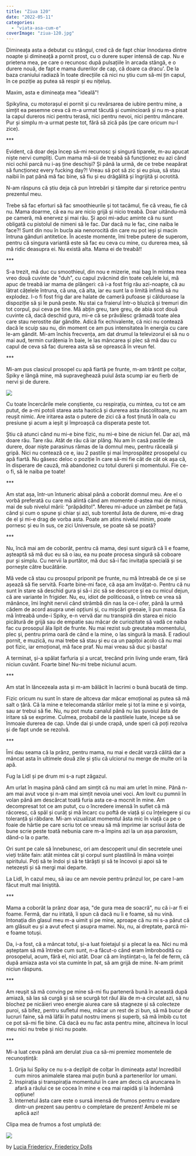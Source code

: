 ```yaml
---
title: "Ziua 120"
date: "2022-05-11"
categories: 
  - "viata-asa-cum-e"
coverImage: "ziua-120.jpg"
---
```


Dimineața asta a debutat cu stângul, cred că de fapt chiar înnodarea dintre noapte și dimineață a pornit prost, cu o durere super intensă de cap. Nu e prietena mea, pe care o recunosc după pulsațiile în arcada stângă, e o durere nouă, de fapt e mama durerilor de cap, că doare ca dracu'. De la baza craniului radiază în toate direcțiile că nici nu știu cum să-mi țin capul, în ce poziție aș putea să respir și eu nițeluș.

Maxim, asta e dimineața mea "ideală"!

Spikylina, cu motorașul ei pornit și cu revărsarea de iubire pentru mine, a simțit ea pesemne ceva că m-a urmat tăcută și cumincioară și nu m-a pisat la capul dureros nici pentru terasă, nici pentru nevoi, nici pentru mâncare. Pur și simplu m-a urmat peste tot, fără să zică pâs (pe care oricum nu-l zice). 

\*\*\*

Evident, că doar deja încep să-mi recunosc și singură tiparele, m-au apucat niște nervi cumpliți. Cum mama mă-sii de treabă să funcționez eu azi când nici ochii parcă nu i-aș ține deschiși? Și până la urmă, de ce trebe neapărat să funcționez every fucking day?! Vreau să pot să zic și eu piua, să stau naibii în pat până mă fac bine, să fiu și eu drăgălită și îngrijită și ocrotită. 

N-am răspuns că știu deja că pun întrebări și tâmpite dar și retorice pentru prezentul meu.

Trebe să fac eforturi să fac smoothieurile și tot tacâmul, fie că vreau, fie că nu. Mama doarme, că ea nu are nicio grijă și nicio treabă. Doar uitându-mă pe cameră, mă enervez și mai rău. Și apoi mi-aduc aminte că nu sunt obligată cu pistolul de nimeni să le fac. Dar dacă nu le fac, cine naiba le face?! Sunt din nou în bucla aia nenorocită din care nu pot ieși și macin întruna gânduri antitetice. În aceste momente, îmi trebe putere de superom, pentru că singura variantă este să fac eu ceva cu mine, cu durerea mea, să mă ridic deasupra ei. Nu există alta. Mama ei de treabă!!

\*\*\*

S-a trezit, mă duc cu smoothieul, din nou e mizerie, mai bag în mintea mea vreo două cuvinte de "duh", cu capul zvâcnind din toate celulele lui, mă apuc de treabă iar mama de plângeri: că i-a fost frig rău azi-noapte, că au lătrat cățelele întruna, că una, că alta, iar eu sunt la o limită infimă să nu explodez. I-o fi fost frig dar are halate de cameră pufoase și călduroase la dispoziție să și le pună peste. Nu stai ca fraierul într-o bluzică și tremuri din tot corpul, pui ceva pe tine. Mă abțin greu, tare greu, de abia scot două cuvinte că, dacă deschid gura, mi-e că se prăvălesc grămadă toate alea care stau nerostite dar gândite. Adică fix echivalente, că nici nu contează dacă le scuip sau nu, din moment ce am pus intensitatea în energia cu care le-am gândit. Mi-am închis frecvența, am dat drumul la televizorul ei să nu o mai aud, termin curățenia în baie, le las mâncarea și plec să mă dau cu capul de ceva să fac durerea asta să se oprească în vreun fel.

\*\*\*

Mi-am pus clasicul prosopel cu apă fiartă pe frunte, m-am trântit pe colțar, Spiky e lângă mine, mă supraveghează puiul ăsta scump iar eu fierb de nervi și de durere. 

![](images/spiky-120-1024x576.jpeg)

Cu toate încercările mele conștiente, cu respirația, cu mintea, cu tot ce am putut, de a-mi potoli starea asta haotică și durerea asta răscolitoare, nu am reușit nimic. Are iritarea asta o putere de zici că a fost ținută în oala cu presiune și acum a ieșit și împroașcă ca disperata peste tot. 

Știu că atunci când nu mi-e bine fizic, nu mi-e bine de niciun fel. Dar azi, mă doare rău. Tare rău. Atât de rău că iar plâng. Nu am în casă pastile de durere, doar niște parasinus rămas de la domnul meu, pentru răceală și gripă. Nici nu contează ce e, iau 2 pastile și mai împrospătez prosopelul cu apă fiartă. Nu găsesc deloc o poziție în care să-mi fie cât de cât ok așa că, în disperare de cauză, mă abandonez cu totul durerii și momentului. Fie ce-o fi, să le naiba pe toate!

\*\*\*

Am stat așa, într-un întuneric abisal până a coborât domnul meu. Are el o vorbă preferată cu care mă alintă când am momente d-astea mai de minus, mai de sub nivelul mării: "prăpădito!". Mereu mi-aduce un zâmbet pe față când și cum o spune și chiar și azi, sub torentul ăsta de durere, mi-e drag de el și mi-e drag de vorba asta. Poate am atins nivelul minim, poate pornesc și eu în sus, ce zici Universule, se poate să se poată?

\*\*\*

Nu, încă mai am de coborât, pentru că mama, deși sunt sigură că îi e foame, așteaptă să mă duc eu să o iau, ea nu poate procesa singură să coboare pur și simplu. Cu nervii la purtător, mă duc să-i fac invitația specială și se pornește către bucătărie.

Mă vede că stau cu prosopul priponit pe frunte, nu mă întreabă de ce și se așează să fie servită. Foarte bine-mi face, că așa am învățat-o. Pentru că nu sunt în stare să deschid gura și să-i zic să se descurce și ea cu micul dejun, că are variante în frigider. Nu, eu, idiot de politicoasă, o întreb ce vrea să mănânce, îmi înghit nervii când strâmbă din nas la ce-i ofer, până la urmă cădem de acord asupra unei opțiuni și, cu mișcări greoaie, îi pun masa. Ea mă întreabă unde-i Spiky, e-n vervă dar nu transpiră din starea ei nicio picătură de grijă sau de empatie sau măcar de curiozitate să vadă ce naiba fac cu prosopul ăla lipit de frunte. Nu mai rezist sub greutatea momentului, plec și, pentru prima oară de când e la mine, o las singură la masă. E radioul pornit, e muzică, nu mai trebe să stau și eu ca un papițoi acolo că nu mai pot fizic, iar emoțional, mă face praf. Nu mai vreau să duc și basta!

A terminat, și-a spălat farfuria și a urcat, trecând prin living unde eram, fără niciun cuvânt. Foarte bine! Nu-mi trebe niciunul acum.

\*\*\*

Am stat în lâncezeala asta și m-am bălăcit în lacrimi o bună bucată de timp.

Fizic oricum nu sunt în stare de altceva dar măcar emoțional aș putea să mă salt o țâră. Că la mine e telecomanda stărilor mele și tot la mine e și voința, sau ar trebui să fie. Nu, nu pot muta canalul până nu las șuvoiul ăsta de iritare să se exprime. Culmea, probabil de la pastilele luate, începe să se înmoaie durerea de cap. Unde dai și unde crapă, unde speri că poți rezolva și de fapt unde se rezolvă. 

\*\*\*

Îmi dau seama că la prânz, pentru mama, nu mai e decât varză călită dar a mâncat asta în ultimele două zile și știu că ulciorul nu merge de multe ori la apă. 

Fug la Lidl și pe drum mi s-a rupt zăgazul.

Am urlat în mașina până când am simțit că nu mai am urlet în mine. Până n-am mai avut voce și n-am mai simțit nevoia unei voci. Am lovit cu pumnii în volan până am descărcat toată furia asta ce-a mocnit în mine. Am decompresat tot ce am putut, cu o încredere imensă în suflet că mă răcoresc, că spăl și curăț și mă încarc cu poftă de viață și cu înțelegere și cu toleranță și răbdare. Mi-am vizualizat momentul ăsta mic în viață ca pe o foaie de hârtie pe care scriu tot ce vreau să mă imprime iar scrisul ăsta de bune scrie peste toată nebunia care m-a împins azi la un așa paroxism, dând-o la o parte. 

Ori sunt pe cale să înnebunesc, ori am descoperit unul din secretele unei vieți trăite fain: atât mintea cât și corpul sunt plastilină în mâna voinței spiritului. Poți să te îndoi și să te târăști și să te încovoi și apoi să te netezești și să mergi mai departe. 

La Lidl, în cazul meu, să iau ce am nevoie pentru prânzul lor, pe care l-am făcut mult mai liniștită. 

\*\*\*

Mama a coborât la prânz doar așa, "de gura mea de soacră", nu că i-ar fi ei foame. Fermă, dar nu iritată, îi spun că dacă nu îi e foame, să nu vină. Intonația din glasul meu m-a uimit și pe mine, aproape că nu mi s-a părut că am glăsuit eu și a avut efect și asupra mamei. Nu, nu, ai dreptate, parcă mi-e foame totuși. 

Da, i-a fost, că a mâncat totul, și-a luat foietajul și a plecat la ea. Nici nu mă așteptam să mă întrebe cum sunt, n-a făcut-o când eram îmbrobodită cu prosopelul, acum, fără el, nici atât. Doar că am înștiințat-o, la fel de ferm, că după amiaza asta voi sta cuminte în pat, să am grijă de mine. N-am primit niciun răspuns.

\*\*\*

Am reușit să mă conving pe mine să-mi fiu parteneră bună în această după amiază, să las să curgă și să se scurgă tot răul ăla de m-a circulat azi, să nu blochez pe nicăieri vreo energie aiurea care să stagneze și să colecteze puroi, să bifez, pentru sufletul meu, măcar un rest de zi bun, să mă bucur de lucruri faine, să mă lăfăi în patul nostru imens și superb, să mă îmbib cu tot ce pot să-mi fie bine. Că dacă eu nu fac asta pentru mine, altcineva în locul meu nici nu trebe și nici nu poate. 

\*\*\*

Mi-a luat ceva până am derulat ziua ca să-mi premiez momentele de recunoștință:

1. Grija lui Spiky ce nu s-a dezlipit de colțar în dimineața asta! Incredibil cum miros animalele starea mai puțin bună a partenerilor lor umani.
2. Inspirația și transpirația momentului în care am decis că aruncarea în afară a răului ce se cocea în mine e cea mai rapidă și la îndemână opțiune!
3. Internetul ăsta care este o sursă imensă de frumos pentru o evadare dintr-un prezent sau pentru o completare de prezent! Ambele mi se aplică azi!

Clipa mea de frumos a fost umplută de:

![](images/120.jpeg)

by [Lucia Friedericy, Friedericy Dolls](https://www.thetoyshoppe.com/products/?manufacturer=5647)
